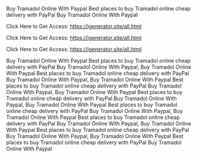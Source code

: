 Buy Tramadol Online With Paypal Best places to buy Tramadol online cheap delivery with PayPal Buy Tramadol Online With Paypal

Click Here to Get Access: https://igenerator.site/all.html

Click Here to Get Access: https://igenerator.site/all.html

Click Here to Get Access: https://igenerator.site/all.html

Buy Tramadol Online With Paypal Best places to buy Tramadol online cheap delivery with PayPal Buy Tramadol Online With Paypal, Buy Tramadol Online With Paypal Best places to buy Tramadol online cheap delivery with PayPal Buy Tramadol Online With Paypal, Buy Tramadol Online With Paypal Best places to buy Tramadol online cheap delivery with PayPal Buy Tramadol Online With Paypal, Buy Tramadol Online With Paypal Best places to buy Tramadol online cheap delivery with PayPal Buy Tramadol Online With Paypal, Buy Tramadol Online With Paypal Best places to buy Tramadol online cheap delivery with PayPal Buy Tramadol Online With Paypal, Buy Tramadol Online With Paypal Best places to buy Tramadol online cheap delivery with PayPal Buy Tramadol Online With Paypal, Buy Tramadol Online With Paypal Best places to buy Tramadol online cheap delivery with PayPal Buy Tramadol Online With Paypal, Buy Tramadol Online With Paypal Best places to buy Tramadol online cheap delivery with PayPal Buy Tramadol Online With Paypal
